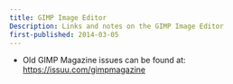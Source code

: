 ```yaml
---
title: GIMP Image Editor
Description: Links and notes on the GIMP Image Editor
first-published: 2014-03-05
---
```


*   Old GIMP Magazine issues can be found at: https://issuu.com/gimpmagazine
